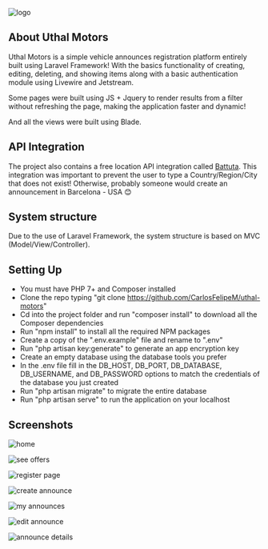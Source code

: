 
![logo](https://user-images.githubusercontent.com/43152329/119275240-4c31b700-bbea-11eb-8b3b-ebfe2629033c.png)


## About Uthal Motors

Uthal Motors is a simple vehicle announces registration platform entirely built using Laravel Framework! With the basics functionality of creating, editing, deleting, and showing items along with a basic authentication module using Livewire and Jetstream.

Some pages were built using JS + Jquery to render results from a filter without refreshing the page, making the application faster and dynamic!

And all the views were built using Blade.  

## API Integration

The project also contains a free location API integration called <a href='https://battuta.medunes.net'>Battuta</a>. This integration was important to prevent the user to type a Country/Region/City that does not exist! 
Otherwise, probably someone would create an announcement in Barcelona - USA 😊

## System structure

Due to the use of Laravel Framework, the system structure is based on MVC (Model/View/Controller).

## Setting Up

- You must have PHP 7+ and Composer installed
- Clone the repo typing "git clone https://github.com/CarlosFelipeM/uthal-motors"
- Cd into the project folder and run "composer install" to download all the Composer dependencies
- Run "npm install" to install all the required NPM packages
- Create a copy of the ".env.example" file and rename to ".env"
- Run "php artisan key:generate" to generate an app encryption key
- Create an empty database using the database tools you prefer 
- In the .env file fill in the DB_HOST, DB_PORT, DB_DATABASE, DB_USERNAME, and DB_PASSWORD options to match the credentials of the database you just created
- Run "php artisan migrate" to migrate the entire database
- Run "php artisan serve" to run the application on your localhost


## Screenshots

![home](https://user-images.githubusercontent.com/43152329/119275120-a5e5b180-bbe9-11eb-86dc-2b6c50823b08.PNG)

![see offers](https://user-images.githubusercontent.com/43152329/119275145-cd3c7e80-bbe9-11eb-802e-cf04149ce4f7.PNG)

![register page](https://user-images.githubusercontent.com/43152329/119275150-d1689c00-bbe9-11eb-8217-bc85bd5f7b41.PNG)

![create announce](https://user-images.githubusercontent.com/43152329/119275159-d62d5000-bbe9-11eb-840e-51702b2515c4.PNG)

![my announces](https://user-images.githubusercontent.com/43152329/119275162-d7f71380-bbe9-11eb-810a-63ebd3d94262.PNG)

![edit announce](https://user-images.githubusercontent.com/43152329/119275165-d9c0d700-bbe9-11eb-9581-5b379d19bc5c.PNG)

![announce details](https://user-images.githubusercontent.com/43152329/119275166-db8a9a80-bbe9-11eb-90b4-33d4cdf84a4b.PNG)

